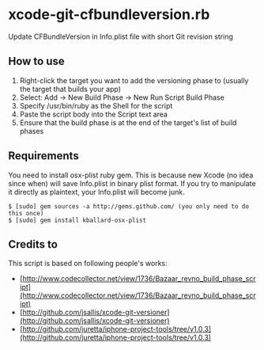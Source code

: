 xcode-git-cfbundleversion.rb
============================

Update CFBundleVersion in Info.plist file with short Git revision string

How to use
----------

1. Right-click the target you want to add the versioning phase to (usually the target that builds your app)
2. Select: Add -> New Build Phase -> New Run Script Build Phase
3. Specify /usr/bin/ruby as the Shell for the script
4. Paste the script body into the Script text area
5. Ensure that the build phase is at the end of the target's list of build phases

Requirements
------------

You need to install osx-plist ruby gem. This is because new Xcode (no idea since when) will save Info.plist in binary plist format. If you try to manipulate it directly as plaintext, your Info.plist will become junk.

    $ [sudo] gem sources -a http://gems.github.com/ (you only need to do this once)
    $ [sudo] gem install kballard-osx-plist

Credits to
----------

This script is based on following people's works:

* [http://www.codecollector.net/view/1736/Bazaar_revno_build_phase_script](http://www.codecollector.net/view/1736/Bazaar_revno_build_phase_script)
* [http://github.com/jsallis/xcode-git-versioner](http://github.com/jsallis/xcode-git-versioner)
* [http://github.com/juretta/iphone-project-tools/tree/v1.0.3](http://github.com/juretta/iphone-project-tools/tree/v1.0.3)
